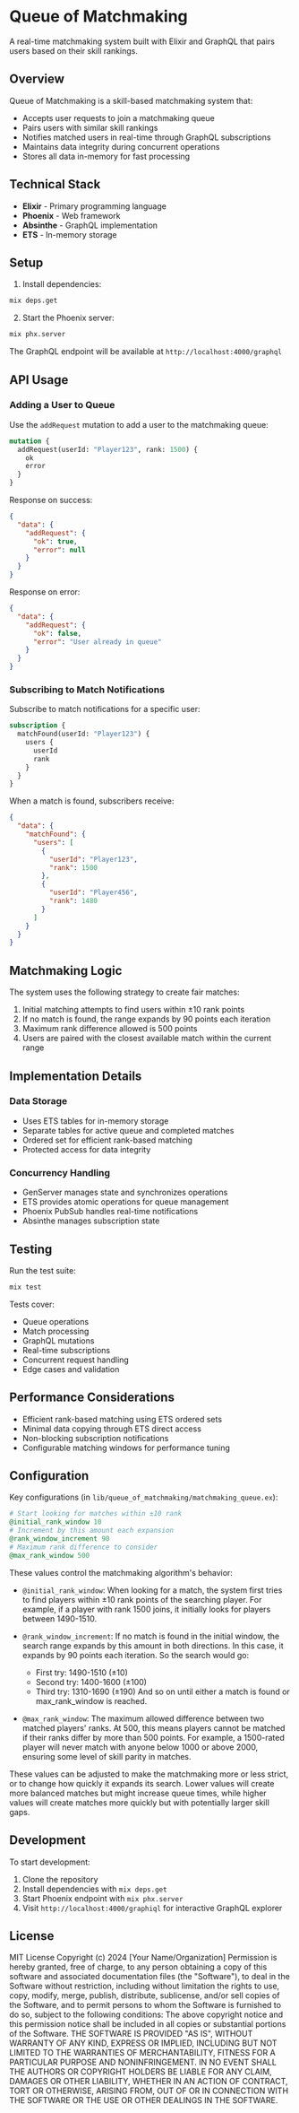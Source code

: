 # Queue of Matchmaking

A real-time matchmaking system built with Elixir and GraphQL that pairs users based on their skill rankings.

## Overview

Queue of Matchmaking is a skill-based matchmaking system that:
- Accepts user requests to join a matchmaking queue
- Pairs users with similar skill rankings
- Notifies matched users in real-time through GraphQL subscriptions
- Maintains data integrity during concurrent operations
- Stores all data in-memory for fast processing

## Technical Stack

- **Elixir** - Primary programming language
- **Phoenix** - Web framework
- **Absinthe** - GraphQL implementation
- **ETS** - In-memory storage

## Setup

1. Install dependencies:
```bash
mix deps.get
```

2. Start the Phoenix server:
```bash
mix phx.server
```

The GraphQL endpoint will be available at `http://localhost:4000/graphql`

## API Usage

### Adding a User to Queue

Use the `addRequest` mutation to add a user to the matchmaking queue:

```graphql
mutation {
  addRequest(userId: "Player123", rank: 1500) {
    ok
    error
  }
}
```

Response on success:
```json
{
  "data": {
    "addRequest": {
      "ok": true,
      "error": null
    }
  }
}
```

Response on error:
```json
{
  "data": {
    "addRequest": {
      "ok": false,
      "error": "User already in queue"
    }
  }
}
```

### Subscribing to Match Notifications

Subscribe to match notifications for a specific user:

```graphql
subscription {
  matchFound(userId: "Player123") {
    users {
      userId
      rank
    }
  }
}
```

When a match is found, subscribers receive:
```json
{
  "data": {
    "matchFound": {
      "users": [
        {
          "userId": "Player123",
          "rank": 1500
        },
        {
          "userId": "Player456",
          "rank": 1480
        }
      ]
    }
  }
}
```

## Matchmaking Logic

The system uses the following strategy to create fair matches:

1. Initial matching attempts to find users within ±10 rank points
2. If no match is found, the range expands by 90 points each iteration
3. Maximum rank difference allowed is 500 points
4. Users are paired with the closest available match within the current range

## Implementation Details

### Data Storage

- Uses ETS tables for in-memory storage
- Separate tables for active queue and completed matches
- Ordered set for efficient rank-based matching
- Protected access for data integrity

### Concurrency Handling

- GenServer manages state and synchronizes operations
- ETS provides atomic operations for queue management
- Phoenix PubSub handles real-time notifications
- Absinthe manages subscription state

## Testing

Run the test suite:
```bash
mix test
```

Tests cover:
- Queue operations
- Match processing
- GraphQL mutations
- Real-time subscriptions
- Concurrent request handling
- Edge cases and validation

## Performance Considerations

- Efficient rank-based matching using ETS ordered sets
- Minimal data copying through ETS direct access
- Non-blocking subscription notifications
- Configurable matching windows for performance tuning

## Configuration

Key configurations (in `lib/queue_of_matchmaking/matchmaking_queue.ex`):
```elixir
# Start looking for matches within ±10 rank
@initial_rank_window 10
# Increment by this amount each expansion
@rank_window_increment 90
# Maximum rank difference to consider
@max_rank_window 500
```

These values control the matchmaking algorithm's behavior:

- `@initial_rank_window`: When looking for a match, the system first tries to find players within ±10 rank points of the searching player. For example, if a player with rank 1500 joins, it initially looks for players between 1490-1510.

- `@rank_window_increment`: If no match is found in the initial window, the search range expands by this amount in both directions. In this case, it expands by 90 points each iteration. So the search would go:
  - First try: 1490-1510 (±10)
  - Second try: 1400-1600 (±100)
  - Third try: 1310-1690 (±190)
  And so on until either a match is found or max_rank_window is reached.

- `@max_rank_window`: The maximum allowed difference between two matched players' ranks. At 500, this means players cannot be matched if their ranks differ by more than 500 points. For example, a 1500-rated player will never match with anyone below 1000 or above 2000, ensuring some level of skill parity in matches.

These values can be adjusted to make the matchmaking more or less strict, or to change how quickly it expands its search. Lower values will create more balanced matches but might increase queue times, while higher values will create matches more quickly but with potentially larger skill gaps.

## Development

To start development:

1. Clone the repository
2. Install dependencies with `mix deps.get`
3. Start Phoenix endpoint with `mix phx.server`
4. Visit `http://localhost:4000/graphiql` for interactive GraphQL explorer

## License

MIT License
Copyright (c) 2024 [Your Name/Organization]
Permission is hereby granted, free of charge, to any person obtaining a copy
of this software and associated documentation files (the "Software"), to deal
in the Software without restriction, including without limitation the rights
to use, copy, modify, merge, publish, distribute, sublicense, and/or sell
copies of the Software, and to permit persons to whom the Software is
furnished to do so, subject to the following conditions:
The above copyright notice and this permission notice shall be included in all
copies or substantial portions of the Software.
THE SOFTWARE IS PROVIDED "AS IS", WITHOUT WARRANTY OF ANY KIND, EXPRESS OR
IMPLIED, INCLUDING BUT NOT LIMITED TO THE WARRANTIES OF MERCHANTABILITY,
FITNESS FOR A PARTICULAR PURPOSE AND NONINFRINGEMENT. IN NO EVENT SHALL THE
AUTHORS OR COPYRIGHT HOLDERS BE LIABLE FOR ANY CLAIM, DAMAGES OR OTHER
LIABILITY, WHETHER IN AN ACTION OF CONTRACT, TORT OR OTHERWISE, ARISING FROM,
OUT OF OR IN CONNECTION WITH THE SOFTWARE OR THE USE OR OTHER DEALINGS IN THE
SOFTWARE.